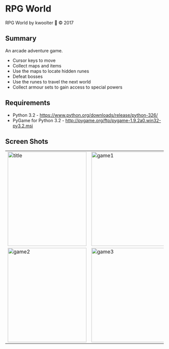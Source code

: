# RPG World
RPG World by kwoolter :monkey: :copyright: 2017

## Summary
An arcade adventure game.
* Cursor keys to move
* Collect maps and items
* Use the maps to locate hidden runes
* Defeat bosses
* Use the runes to travel the next world
* Collect armour sets to gain access to special powers

## Requirements
- Python 3.2 - https://www.python.org/downloads/release/python-326/
- PyGame for Python 3.2 - http://pygame.org/ftp/pygame-1.9.2a0.win32-py3.2.msi

## Screen Shots
<table>
<tr>
<td>
<img height=300 width=250 src="https://github.com/kwoolter/Tower2/blob/master/game_template/screenshots/title.PNG" alt="title">
</td>
<td>
<img height=300 width=250 src="https://github.com/kwoolter/Tower2/blob/master/game_template/screenshots/game1.PNG" alt="game1">
</td>
</tr>
<tr>
<td>
<img height=300 width=250 src="https://github.com/kwoolter/Tower2/blob/master/game_template/screenshots/game2.PNG" alt="game2">
</td>
<td>
<img height=300 width=250 src="https://github.com/kwoolter/Tower2/blob/master/game_template/screenshots/game3.PNG" alt="game3">
</td>
</tr>
</table>


